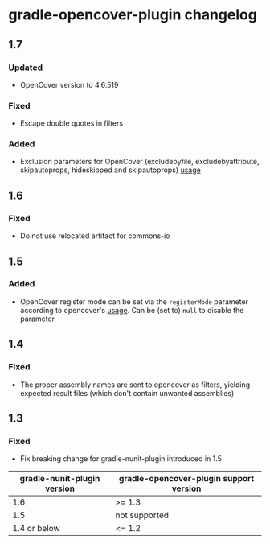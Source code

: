 # gradle-opencover-plugin changelog

## 1.7

### Updated
* OpenCover version to 4.6.519

### Fixed
* Escape double quotes in filters

### Added
* Exclusion parameters for OpenCover (excludebyfile, excludebyattribute, skipautoprops, hideskipped and skipautoprops)
[usage](https://github.com/OpenCover/opencover/wiki/Usage)

## 1.6
### Fixed
* Do not use relocated artifact for commons-io

## 1.5
### Added
* OpenCover register mode can be set via the `registerMode` parameter according to opencover's [usage](https://github.com/OpenCover/opencover/wiki/Usage). Can be (set to) `null` to disable the parameter

## 1.4
### Fixed
* The proper assembly names are sent to opencover as filters, yielding
expected result files (which don't contain unwanted assemblies)

## 1.3
### Fixed
* Fix breaking change for gradle-nunit-plugin introduced in 1.5

gradle-nunit-plugin version | gradle-opencover-plugin support version
--- | ----------------------
1.6 | >= 1.3
1.5 | not supported
1.4 or below | <= 1.2
